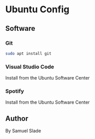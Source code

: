 # Ubuntu Config

## Software
### Git
```bash
sudo apt install git
```

### Visual Studio Code
Install from the Ubuntu Software Center

### Spotify
Install from the Ubuntu Software Center

## Author
By Samuel Slade
